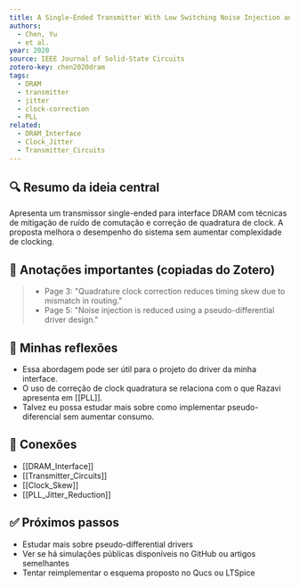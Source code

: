 ```yaml
---
title: A Single-Ended Transmitter With Low Switching Noise Injection and Quadrature Clock Correction Schemes for DRAM Interface
authors:
  - Chen, Yu
  - et al.
year: 2020
source: IEEE Journal of Solid-State Circuits
zotero-key: chen2020dram
tags:
  - DRAM
  - transmitter
  - jitter
  - clock-correction
  - PLL
related:
  - DRAM_Interface
  - Clock_Jitter
  - Transmitter_Circuits
---
```

## 🔍 Resumo da ideia central

Apresenta um transmissor single-ended para interface DRAM com técnicas de mitigação de ruído de comutação e correção de quadratura de clock. A proposta melhora o desempenho do sistema sem aumentar complexidade de clocking.

## 📌 Anotações importantes (copiadas do Zotero)

> - Page 3: "Quadrature clock correction reduces timing skew due to mismatch in routing."
> - Page 5: "Noise injection is reduced using a pseudo-differential driver design."

## 🧠 Minhas reflexões

- Essa abordagem pode ser útil para o projeto do driver da minha interface.
- O uso de correção de clock quadratura se relaciona com o que Razavi apresenta em [[PLL]].
- Talvez eu possa estudar mais sobre como implementar pseudo-diferencial sem aumentar consumo.

## 🔗 Conexões

- [[DRAM_Interface]]
- [[Transmitter_Circuits]]
- [[Clock_Skew]]
- [[PLL_Jitter_Reduction]]

## ✅ Próximos passos

- Estudar mais sobre pseudo-differential drivers
- Ver se há simulações públicas disponíveis no GitHub ou artigos semelhantes
- Tentar reimplementar o esquema proposto no Qucs ou LTSpice